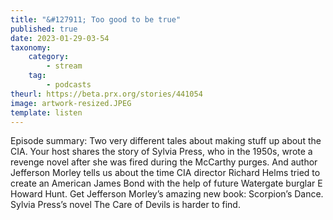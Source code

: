 ```yaml
---
title: "&#127911; Too good to be true"
published: true
date: 2023-01-29-03-54
taxonomy:
    category:
        - stream
    tag:
        - podcasts
theurl: https://beta.prx.org/stories/441054
image: artwork-resized.JPEG
template: listen
---
```


Episode summary: Two very different tales about making stuff up about the CIA. Your host shares the story of Sylvia Press, who in the 1950s, wrote a revenge novel after she was fired during the McCarthy purges. And author Jefferson Morley tells us about the time CIA director Richard Helms tried to create an American James Bond with the help of future Watergate burglar E Howard Hunt. Get Jefferson Morley&rsquo;s amazing new book: Scorpion&rsquo;s Dance. Sylvia Press&rsquo;s novel The Care of Devils is harder to find.
